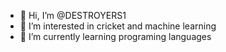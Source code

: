 - 👋 Hi, I’m @DESTROYERS1
- 👀 I’m interested in cricket and machine learning
- 🌱 I’m currently learning programing languages

<!---
DESTROYERS1/DESTROYERS1 is a ✨ special ✨ repository because its `README.md` (this file) appears on your GitHub profile.
You can click the Preview link to take a look at your changes.
--->
